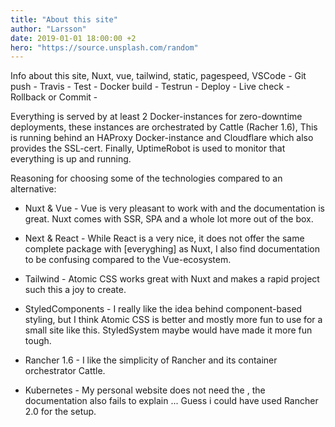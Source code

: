 ```yaml
---
title: "About this site"
author: "Larsson"
date: 2019-01-01 18:00:00 +2
hero: "https://source.unsplash.com/random"
---
```


Info about this site,
Nuxt, vue, tailwind, static, pagespeed,
VSCode - Git push - Travis - Test - Docker build - Testrun - Deploy - Live check - Rollback or Commit -

Everything is served by at least 2 Docker-instances for zero-downtime deployments, these instances are orchestrated by Cattle (Racher 1.6),
This is running behind an HAProxy Docker-instance and Cloudflare which also provides the SSL-cert.
Finally, UptimeRobot is used to monitor that everything is up and running.

Reasoning for choosing some of the technologies compared to an alternative:
+ Nuxt & Vue - Vue is very pleasant to work with and the documentation is great. Nuxt comes with SSR, SPA and a whole lot more out of the box.
- Next & React - While React is a very nice, it does not offer the same complete package with [everyghing] as Nuxt, I also find documentation to be confusing compared to the Vue-ecosystem.
+ Tailwind - Atomic CSS works great with Nuxt and makes a rapid project such this a joy to create.
- StyledComponents - I really like the idea behind component-based styling, but I think Atomic CSS is better and mostly more fun to use for a small site like this. StyledSystem maybe would have made it more fun tough.
+ Rancher 1.6 - I like the simplicity of Rancher and its container orchestrator Cattle.
- Kubernetes - My personal website does not need the , the documentation also fails to explain ... Guess i could have used Rancher 2.0 for the setup.
